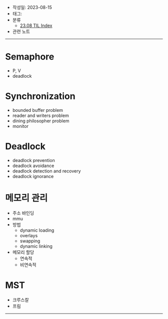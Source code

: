 - 작성일: 2023-08-15
- 태그: 
- 분류
    - [23.08 TIL Index](23.08%20TIL%20Index.md)
- 관련 노트

---

# Semaphore

- P, V
- deadlock

# Synchronization

- bounded buffer problem
- reader and writers problem
- dining philosopher problem
- monitor

# Deadlock

- deadlock prevention
- deadlock avoidance
- deadlock detection and recovery
- deadlock ignorance

# 메모리 관리


- 주소 바인딩
- mmu
- 방법
    - dynamic loading
    - overlays
    - swapping
    - dynamic linking
- 메모리 할당
    - 연속적
    - 비연속적

# MST

- 크루스칼
- 프림


---
